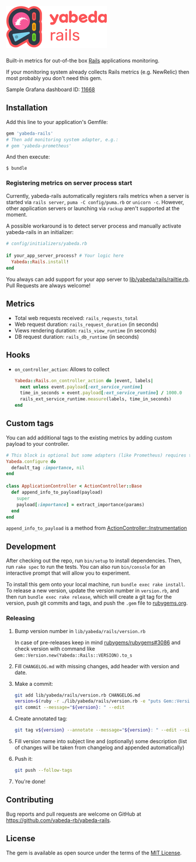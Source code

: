 # ![Yabeda::Rails](./yabeda-rails-logo.png)

Built-in metrics for out-of-the box [Rails] applications monitoring.

If your monitoring system already collects Rails metrics (e.g. NewRelic) then most probably you don't need this gem.

Sample Grafana dashboard ID: [11668](https://grafana.com/grafana/dashboards/11668)

## Installation

Add this line to your application's Gemfile:

```ruby
gem 'yabeda-rails'
# Then add monitoring system adapter, e.g.:
# gem 'yabeda-prometheus'
```

And then execute:

    $ bundle

### Registering metrics on server process start

Currently, yabeda-rails automatically registers rails metrics when a server is started via `rails server`, `puma -C config/puma.rb` or `unicorn -c`. However, other application servers or launching via `rackup` aren't supported at the moment.

A possible workaround is to detect server process and manually activate yabeda-rails in an initializer:

```ruby
# config/initializers/yabeda.rb

if your_app_server_process? # Your logic here
  Yabeda::Rails.install!
end
```

You always can add support for your app server to [lib/yabeda/rails/railtie.rb](lib/yabeda/rails/railtie.rb). Pull Requests are always welcome!


## Metrics

 - Total web requests received: `rails_requests_total`
 - Web request duration: `rails_request_duration` (in seconds)
 - Views rendering duration: `rails_view_runtime` (in seconds)
 - DB request duration: `rails_db_runtime` (in seconds)


## Hooks

 - `on_controller_action`: Allows to collect

    ```ruby
    Yabeda::Rails.on_controller_action do |event, labels|
      next unless event.payload[:ext_service_runtime]
      time_in_seconds = event.payload[:ext_service_runtime] / 1000.0
      rails_ext_service_runtime.measure(labels, time_in_seconds)
    end
    ```

## Custom tags

You can add additional tags to the existing metrics by adding custom payload to your controller.

```ruby
# This block is optional but some adapters (like Prometheus) requires that all tags should be declared in advance
Yabeda.configure do
  default_tag :importance, nil
end

class ApplicationController < ActionController::Base
  def append_info_to_payload(payload)
    super
    payload[:importance] = extract_importance(params)
  end
end
```
`append_info_to_payload` is a method from [ActionController::Instrumentation](https://api.rubyonrails.org/classes/ActionController/Instrumentation.html#method-i-append_info_to_payload)


## Development

After checking out the repo, run `bin/setup` to install dependencies. Then, run `rake spec` to run the tests. You can also run `bin/console` for an interactive prompt that will allow you to experiment.

To install this gem onto your local machine, run `bundle exec rake install`. To release a new version, update the version number in `version.rb`, and then run `bundle exec rake release`, which will create a git tag for the version, push git commits and tags, and push the `.gem` file to [rubygems.org](https://rubygems.org).

### Releasing

 1. Bump version number in `lib/yabeda/rails/version.rb`

    In case of pre-releases keep in mind [rubygems/rubygems#3086](https://github.com/rubygems/rubygems/issues/3086) and check version with command like `Gem::Version.new(Yabeda::Rails::VERSION).to_s`

 2. Fill `CHANGELOG.md` with missing changes, add header with version and date.

 3. Make a commit:

    ```sh
    git add lib/yabeda/rails/version.rb CHANGELOG.md
    version=$(ruby -r ./lib/yabeda/rails/version.rb -e "puts Gem::Version.new(Yabeda::Rails::VERSION)")
    git commit --message="${version}: " --edit
    ```

 4. Create annotated tag:

    ```sh
    git tag v${version} --annotate --message="${version}: " --edit --sign
    ```

 5. Fill version name into subject line and (optionally) some description (list of changes will be taken from changelog and appended automatically)

 6. Push it:

    ```sh
    git push --follow-tags
    ```

 7. You're done!

## Contributing

Bug reports and pull requests are welcome on GitHub at https://github.com/yabeda-rb/yabeda-rails.

## License

The gem is available as open source under the terms of the [MIT License](https://opensource.org/licenses/MIT).

[Rails]: https://rubyonrails.org "Ruby on Rails MVC web-application framework optimized for programmer happiness"

